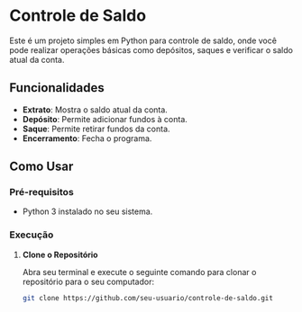 # Controle de Saldo

Este é um projeto simples em Python para controle de saldo, onde você pode realizar operações básicas como depósitos, saques e verificar o saldo atual da conta.

## Funcionalidades

- **Extrato**: Mostra o saldo atual da conta.
- **Depósito**: Permite adicionar fundos à conta.
- **Saque**: Permite retirar fundos da conta.
- **Encerramento**: Fecha o programa.

## Como Usar

### Pré-requisitos

- Python 3 instalado no seu sistema.

### Execução

1. **Clone o Repositório**

   Abra seu terminal e execute o seguinte comando para clonar o repositório para o seu computador:

   ```bash
   git clone https://github.com/seu-usuario/controle-de-saldo.git
